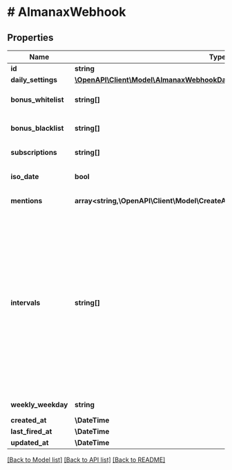 # # AlmanaxWebhook

## Properties

Name | Type | Description | Notes
------------ | ------------- | ------------- | -------------
**id** | **string** |  | [optional]
**daily_settings** | [**\OpenAPI\Client\Model\AlmanaxWebhookDailySettings**](AlmanaxWebhookDailySettings.md) |  | [optional]
**bonus_whitelist** | **string[]** | Only post when these bonuses come up. From all available bonuses (ids) from /dofus3/meta/{language}/almanax/bonuses. | [optional]
**bonus_blacklist** | **string[]** | Skip the day when these bonuses come up. From all available bonuses (ids) from /dofus3/meta/{language}/almanax/bonuses | [optional]
**subscriptions** | **string[]** | Get the available subscriptions with /meta/webhooks/almanax | [optional]
**iso_date** | **bool** | If false, it will use common local time formats and weekday translations. If true, the format is YYYY-MM-DD. | [optional] [default to false]
**mentions** | **array<string,\OpenAPI\Client\Model\CreateAlmanaxWebhookMentionsValueInner[]>** | Almanax bonus ids mapped to array of mentions. | [optional]
**intervals** | **string[]** | - Daily posts each day, filtering with Black/Whitelist and mentions are applied daily. - Weekly posts the next 7 days (excluding the posting day) once per week at the specified time. With only weekly selected, of all mentions, only prior notices will come through daily. The 7 day preview gets filtered by the Black/Whitelist. - Monthly posts a preview of the next month from first to last date. The post will be on the last day of a month (ignoring day of the week) at the specified time. Mentions and filtering works like weekly. The biggest difference between daily and the other two is that daily always posts the current day while monthly and weekly only show future days. You can always combine the intervals by selecting multiple intervals for one hook or create multiple hooks for the same channel with different settings to get every highly specific combination you want. | [optional]
**weekly_weekday** | **string** | When to post the weekly preview at the specified time. | [optional]
**created_at** | **\DateTime** |  | [optional]
**last_fired_at** | **\DateTime** |  | [optional]
**updated_at** | **\DateTime** |  | [optional]

[[Back to Model list]](../../README.md#models) [[Back to API list]](../../README.md#endpoints) [[Back to README]](../../README.md)

